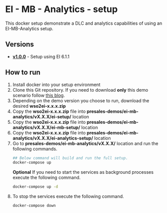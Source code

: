 # EI - MB - Analytics - setup
This docker setup demonstrate a DLC and analytics capabilities of using an EI-MB-Analytics setup.

## Versions
* [**v1.0.0**](v1.0.0) - Setup using EI 6.1.1

## How to run
1. Install docker into your setup environment
2. Clone this Git repository. If you need to download **only** this demo scenario follow [this blog](http://amalg-blogs.blogspot.com/2017/12/github-clone-only-sub-directory-of.html).
3. Depending on the demo version you choose to run, download the desired **wso2ei-x.x.x.zip**
4. Copy the **wso2ei-x.x.x.zip** file into **presales-demos/ei-mb-analytics/vX.X.X/ei-setup/** location
5. Copy the **wso2ei-x.x.x.zip** file into **presales-demos/ei-mb-analytics/vX.X.X/ei-mb-setup/** location
6. Copy the **wso2ei-x.x.x.zip** file into **presales-demos/ei-mb-analytics/vX.X.X/ei-analytics-setup/** location
7. Go to **presales-demos/ei-mb-analytics/vX.X.X/** location and run the following commands.
    ```bash
    ## Below command will build and run the full setup.
    docker-compose up
    ```
    **Optional**
    If you need to start the services as background processes execute the following command.
    ```bash
    docker-compose up -d
    ```
8. To stop the services execute the following command.
   ```bash
   docker-compose down
   ``` 
